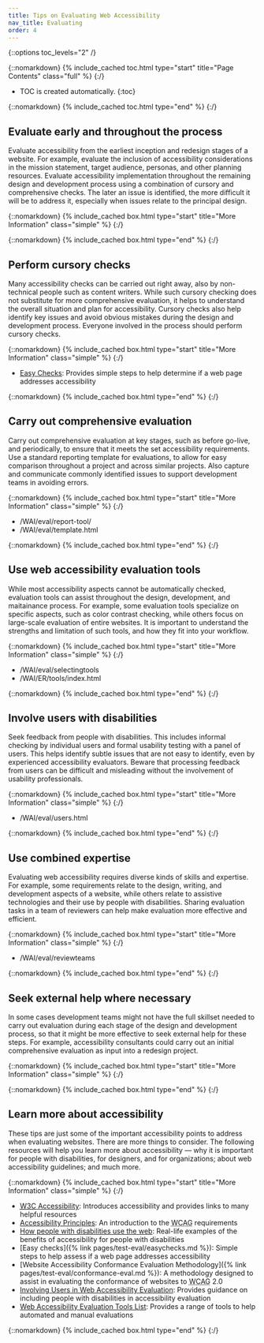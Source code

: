 ```yaml
---
title: Tips on Evaluating Web Accessibility
nav_title: Evaluating
order: 4
---
```


{::options toc_levels="2" /}

{::nomarkdown}
{% include_cached toc.html type="start" title="Page Contents" class="full" %}
{:/}

-   TOC is created automatically.
{:toc}

{::nomarkdown}
{% include_cached toc.html type="end" %}
{:/}

## Evaluate early and throughout the process

Evaluate accessibility from the earliest inception and redesign stages of a website. For example, evaluate the inclusion of accessibility considerations in the mission statement, target audience, personas, and other planning resources. Evaluate accessibility implementation throughout the remaining design and development process using a combination of cursory and comprehensive checks. The later an issue is identified, the more difficult it will be to address it, especially when issues relate to the principal design.

{::nomarkdown}
{% include_cached box.html type="start" title="More Information" class="simple" %}
{:/}

{::nomarkdown}
{% include_cached box.html type="end" %}
{:/}

## Perform cursory checks

Many accessibility checks can be carried out right away, also by non-technical people such as content writers. While such cursory checking does not substitute for more comprehensive evaluation, it helps to understand the overall situation and plan for accessibility. Cursory checks also help identify key issues and avoid obvious mistakes during the design and development process. Everyone involved in the process should perform cursory checks.

{::nomarkdown}
{% include_cached box.html type="start" title="More Information" class="simple" %}
{:/}

* [Easy Checks](/WAI/eval/preliminary): Provides simple steps to help determine if a web page addresses accessibility

{::nomarkdown}
{% include_cached box.html type="end" %}
{:/}

## Carry out comprehensive evaluation

Carry out comprehensive evaluation at key stages, such as before go-live, and periodically, to ensure that it meets the set accessibility requirements. Use a standard reporting template for evaluations, to allow for easy comparison throughout a project and across similar projects. Also capture and communicate commonly identified issues to support development teams in avoiding errors.

{::nomarkdown}
{% include_cached box.html type="start" title="More Information" class="simple" %}
{:/}

* /WAI/eval/report-tool/
* /WAI/eval/template.html

{::nomarkdown}
{% include_cached box.html type="end" %}
{:/}

## Use web accessibility evaluation tools

While most accessibility aspects cannot be automatically checked, evaluation tools can assist throughout the design, development, and maitainance process. For example, some evaluation tools specialize on specific aspects, such as color contrast checking, while others focus on large-scale evaluation of entire websites. It is important to understand the strengths and limitation of such tools, and how they fit into your workflow.

{::nomarkdown}
{% include_cached box.html type="start" title="More Information" class="simple" %}
{:/}

* /WAI/eval/selectingtools
* /WAI/ER/tools/index.html

{::nomarkdown}
{% include_cached box.html type="end" %}
{:/}

## Involve users with disabilities

Seek feedback from people with disabilities. This includes informal checking by individual users and formal usability testing with a panel of users. This helps identify subtle issues that are not easy to identify, even by experienced accessibility evaluators. Beware that processing feedback from users can be difficult and misleading without the involvement of usability professionals.

{::nomarkdown}
{% include_cached box.html type="start" title="More Information" class="simple" %}
{:/}

* /WAI/eval/users.html

{::nomarkdown}
{% include_cached box.html type="end" %}
{:/}

## Use combined expertise

Evaluating web accessibility requires diverse kinds of skills and expertise. For example, some requirements relate to the design, writing, and development aspects of a website, while others relate to assistive technologies and their use by people with disabilities. Sharing evaluation tasks in a team of reviewers can help make evaluation more effective and efficient.

{::nomarkdown}
{% include_cached box.html type="start" title="More Information" class="simple" %}
{:/}

* /WAI/eval/reviewteams

{::nomarkdown}
{% include_cached box.html type="end" %}
{:/}

## Seek external help where necessary

In some cases development teams might not have the full skillset needed to carry out evaluation during each stage of the design and development process, so that it might be more effective to seek external help for these steps. For example, accessibility consultants could carry out an initial comprehensive evaluation as input into a redesign project.

{::nomarkdown}
{% include_cached box.html type="start" title="More Information" class="simple" %}
{:/}

{::nomarkdown}
{% include_cached box.html type="end" %}
{:/}

## Learn more about accessibility

These tips are just some of the important accessibility points to address when evaluating websites. There are more things to consider. The following resources will help you learn more about accessibility — why it is important for people with disabilities, for designers, and for organizations; about web accessibility guidelines; and much more.


{::nomarkdown}
{% include_cached box.html type="start" title="More Information" class="simple" %}
{:/}

* [<abbr title="World Wide Web Consortium">W3C</abbr> Accessibility](/standards/webdesign/accessibility): Introduces accessibility and provides links to many helpful resources
* [Accessibility Principles](/WAI/intro/people-use-web/principles): An introduction to the <abbr title="Web Content Accessibility Guidelines">WCAG</abbr> requirements
* [How people with disabilities use the web](/WAI/intro/people-use-web): Real-life examples of the benefits of accessibility for people with disabilities
* [Easy checks]({% link pages/test-eval/easychecks.md %}): Simple steps to help assess if a web page addresses accessibility
* [Website Accessibility Conformance Evaluation Methodology]({% link pages/test-eval/conformance-eval.md %}): A methodology designed to assist in evaluating the conformance of websites to <abbr title="Web Content Accessibility Guidelines">WCAG</abbr> 2.0
* [Involving Users in Web Accessibility Evaluation](/WAI/eval/users.html): Provides guidance on including people with disabilities in accessibility evaluation
* [Web Accessibility Evaluation Tools List](/WAI/ER/tools/): Provides a range of tools to help automated and manual evaluations

{::nomarkdown}
{% include_cached box.html type="end" %}
{:/}

